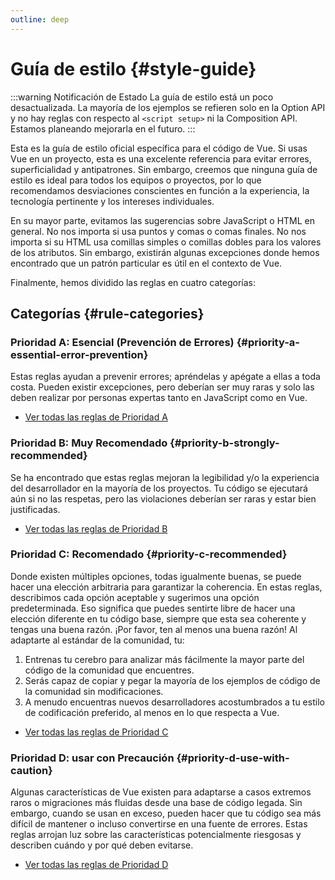 ```yaml
---
outline: deep
---
```


# Guía de estilo {#style-guide}

:::warning Notificación de Estado
La guía de estilo está un poco desactualizada. La mayoría de los ejemplos se refieren solo en la Option API y no hay reglas con respecto al `<script setup>` ni la Composition API. Estamos planeando mejorarla en el futuro.
:::

Esta es la guía de estilo oficial específica para el código de Vue. Si usas Vue en un proyecto, esta es una excelente referencia para evitar errores, superficialidad y antipatrones. Sin embargo, creemos que ninguna guía de estilo es ideal para todos los equipos o proyectos, por lo que recomendamos desviaciones conscientes en función a la experiencia, la tecnología pertinente y los intereses individuales.

En su mayor parte, evitamos las sugerencias sobre JavaScript o HTML en general. No nos importa si usa puntos y comas o comas finales. No nos importa si su HTML usa comillas simples o comillas dobles para los valores de los atributos. Sin embargo, existirán algunas excepciones donde hemos encontrado que un patrón particular es útil en el contexto de Vue.

Finalmente, hemos dividido las reglas en cuatro categorías:

## Categorías {#rule-categories}

### Prioridad A: Esencial (Prevención de Errores) {#priority-a-essential-error-prevention}

Estas reglas ayudan a prevenir errores; apréndelas y apégate a ellas a toda costa. Pueden existir excepciones, pero deberían ser muy raras y solo las deben realizar por personas expertas tanto en JavaScript como en Vue.

- [Ver todas las reglas de Prioridad A](./rules-essential)

### Prioridad B: Muy Recomendado {#priority-b-strongly-recommended}

Se ha encontrado que estas reglas mejoran la legibilidad y/o la experiencia del desarrollador en la mayoría de los proyectos. Tu código se ejecutará aún si no las respetas, pero las violaciones deberían ser raras y estar bien justificadas.

- [Ver todas las reglas de Prioridad B](./rules-strongly-recommended)

### Prioridad C: Recomendado {#priority-c-recommended}

Donde existen múltiples opciones, todas igualmente buenas, se puede hacer una elección arbitraria para garantizar la coherencia. En estas reglas, describimos cada opción aceptable y sugerimos una opción predeterminada. Eso significa que puedes sentirte libre de hacer una elección diferente en tu código base, siempre que esta sea coherente y tengas una buena razón. ¡Por favor, ten al menos una buena razón! Al adaptarte al estándar de la comunidad, tu:

1. Entrenas tu cerebro para analizar más fácilmente la mayor parte del código de la comunidad que encuentres.
2. Serás capaz de copiar y pegar la mayoría de los ejemplos de código de la comunidad sin modificaciones.
3. A menudo encuentras nuevos desarrolladores acostumbrados a tu estilo de codificación preferido, al menos en lo que respecta a Vue.

- [Ver todas las reglas de Prioridad C](./rules-recommended)

### Prioridad D: usar con Precaución {#priority-d-use-with-caution}

Algunas características de Vue existen para adaptarse a casos extremos raros o migraciones más fluidas desde una base de código legada. Sin embargo, cuando se usan en exceso, pueden hacer que tu código sea más difícil de mantener o incluso convertirse en una fuente de errores. Estas reglas arrojan luz sobre las características potencialmente riesgosas y describen cuándo y por qué deben evitarse.

- [Ver todas las reglas de Prioridad D](./rules-use-with-caution)
